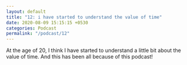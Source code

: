 ```yaml
---
layout: default
title: "12: i have started to understand the value of time"
date: 2020-08-09 15:15:15 +0530
categories: Podcast
permalink: "/podcast/12"
---
```

At the age of 20, I think I have started to understand a little bit about the value of time. And this has been all because of this podcast!